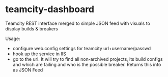 teamcity-dashboard
==================

Teamcity REST interface merged to simple JSON feed with visuals to display builds &amp; breakers

Usage:
 * configure web.config settings for teamcity url+username/passwd
 * hook up the service in IIS
 * go to the url. It will try to find all non-archived projects, its build configs and which are failing and who is the possible breaker. Returns this info as JSON Feed